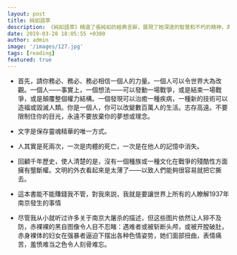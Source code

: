 ```yaml
---
layout: post
title: 純如語萃
description: 《純如語萃》精選了張純如的經典言辭，展現了她深邃的智慧和不朽的精神，為後世提供了寶貴的思想財富。
date: 2019-03-28 18:05:55 +0300
author: admin
image: '/images/127.jpg'
tags: [reading]
featured: true
---
```

* 首先，請你務必、務必、務必相信一個人的力量。一個人可以令世界大為改觀。一個人——事實上，一個想法——可以發動一場戰爭，或是結束一場戰爭，或是顛覆整個權力結構。一個發現可以治癒一種疾病，一種新的技術可以造福或毀滅人類。你是一個人，你可以改變數百萬人的生活。志存高遠。不要限制住你的目光，永遠不要放棄你的夢想或理念。
 
* 文字是保存靈魂精華的唯一方式。
  
* 人其實是死兩次，一次是肉體的死亡，一次是在他人的記憶中消失。

* 回顧千年歷史，使人清楚的是，沒有一個種族或一種文化在戰爭的殘酷性方面擁有壟斷權。文明的外衣看起來是太薄了——以致人們能夠很容易就把它撕去。

* 這本書能不能賺錢我不管，對我來説，我就是要讓世界上所有的人瞭解1937年南京發生的事情

* 尽管我从小就听过许多关于南京大屠杀的描述，但这些图片依然让人猝不及防，赤裸裸的黑自图像令人目不忍睹：遇难者或被斩断头颅，或被开膛破肚，赤身裸体的妇女在强暴者逼迫下摆出各种色情姿势，她们面部扭曲，表情痛苦，羞愤难当之色令人刻骨难忘。

